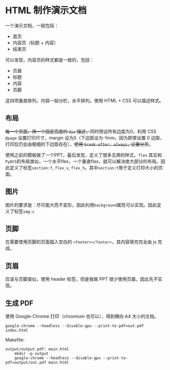 # HTML 制作演示文档

一个演示文档，一般包括：

- 首页
- 内容页（标题 + 内容）
- 结束页

可以发现，内容页的样式都是一致的，包括：

- 页眉
- 标题
- 内容
- 页脚

这四项垂直排列。内容一般分栏，水平排列。使用 HTML + CSS 可以描述样式。

## 布局

<del>每一个页面，用一个固定高度的 `div` 描述，</del>同时预设所有边距为0，利用 CSS `@page` 设置打印尺寸，margin 设为0（下边距设为-1mm，因为即使设置 0 边距，打印后仍会由极细的下边距存在），<del>使用 `break-after: always;` 设置分页</del>。

使用之前的模板做了一个PPT，最后发现，定义了很多无用的样式，`flex` 其实和`PyQt5`的布局类似，一个水平flex，一个垂直flex，就可以解决绝大部分的布局。因此定义了标签`section:f`, `flex_v`, `flex_h`。其中`section:f`用于定义打印大小的页面。

## 图片

图片的要求是：尽可能大而不变形，因此利用`background`属性可以实现。因此定义了标签`img:c`

## 页脚

在需要使用页脚的页面插入空白的 `<footer></footer>`，其内容填充完全由 js 完成。

## 页眉

应该与页脚类似，使用 header 标签，但是我做 PPT 很少使用页眉，因此先不实现。

## 生成 PDF
使用 Google-Chrome 打印（chromium 也可以），得到横向 A4 大小的文档。

```shell
google-chrome --headless --disable-gpu --print-to-pdf=out.pdf index.html
```

Makefile:

```
output/output.pdf: main.html
	mkdir -p output
	google-chrome --headless --disable-gpu --print-to-pdf=output/out.pdf main.html
```
